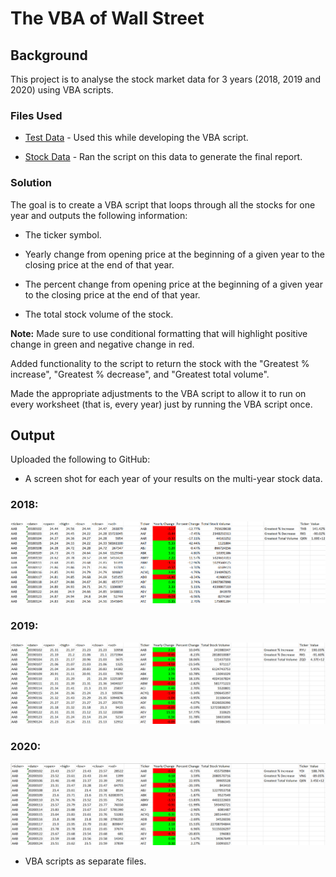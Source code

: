 # The VBA of Wall Street

## Background

This project is to analyse the stock market data for 3 years (2018, 2019 and 2020) using VBA scripts.

### Files Used

* [Test Data](\alphabetical_testing.xlsm) - Used this while developing the VBA script.

* [Stock Data](\Multiple_year_stock_data.xlsm) - Ran the script on this data to generate the final report.

### Solution

The goal is to create a VBA script that loops through all the stocks for one year and outputs the following information:

  * The ticker symbol.

  * Yearly change from opening price at the beginning of a given year to the closing price at the end of that year.

  * The percent change from opening price at the beginning of a given year to the closing price at the end of that year.

  * The total stock volume of the stock.

**Note:** Made sure to use conditional formatting that will highlight positive change in green and negative change in red.

Added functionality to the script to return the stock with the "Greatest % increase", "Greatest % decrease", and "Greatest total volume".

Made the appropriate adjustments to the VBA script to allow it to run on every worksheet (that is, every year) just by running the VBA script once.


## Output

Uploaded the following to GitHub:

  * A screen shot for each year of your results on the multi-year stock data.

### 2018:
![2018 Stock Data analysis](Resources/hard_solution_2018.PNG)

### 2019:
![2019 Stock Data analysis](Resources/hard_solution_2019.PNG)

### 2020:
![2020 Stock Data analysis](Resources/hard_solution_2020.PNG)

  * VBA scripts as separate files.



